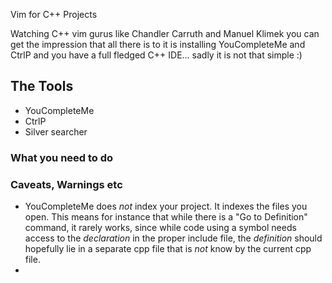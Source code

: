 
Vim for C++ Projects

Watching C++ vim gurus like Chandler Carruth and Manuel Klimek you can get the impression that all there is to it is installing YouCompleteMe and CtrlP and you have a full fledged C++ IDE... sadly it is not that simple :)

## The Tools

* YouCompleteMe
* CtrlP
* Silver searcher

### What you need to do


### Caveats, Warnings etc

* YouCompleteMe does *not* index your project. It indexes the files you open. This means for instance that while there is a "Go to Definition" command, it rarely works, since while code using a symbol needs access to the *declaration* in the proper include file, the *definition* should hopefully lie in a separate cpp file that is *not* know by the current cpp file.
* 

